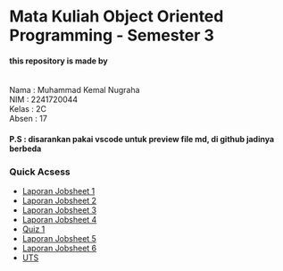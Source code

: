 # Mata Kuliah Object Oriented Programming - Semester 3
#### this repository is made by 
<br>Nama  : Muhammad Kemal Nugraha
<br>NIM   : 2241720044
<br>Kelas : 2C
<br>Absen : 17

#### P.S : disarankan pakai vscode untuk preview file md, di github jadinya berbeda

### Quick Acsess
- <a href="https://github.com/mkemaln/oop-semester3/blob/main/P1_Muhammad%20Kemal%20Nugraha_Object/README.md">Laporan Jobsheet 1</a>
- <a href="https://github.com/mkemaln/oop-semester3/blob/main/P2_Muhammad%20Kemal%20Nugraha_Class%20and%20Object/Laporan%20Jobsheet2%20-%20Class%20and%20Object.md">Laporan Jobsheet 2</a>
- <a href="https://github.com/mkemaln/oop-semester3/blob/main/P3_Muhammad%20Kemal%20Nugraha_Encapsulation/Laporan%20Jobsheet3%20-%20Encapsulation.md">Laporan Jobsheet 3</a>
- <a href="https://github.com/mkemaln/oop-semester3/blob/main/P4_Muhammad%20Kemal%20Nugraha_Relasi%20Class/Laporan%20Jobsheet4%20-%20Relasi%20Class.md">Laporan Jobsheet 4</a>
- <a href="https://github.com/mkemaln/oop-semester3/tree/main/Quiz%201">Quiz 1</a>
- <a href="#">Laporan Jobsheet 5</a>
- <a href="https://github.com/mkemaln/oop-semester3/blob/main/P6_Muhammad%20Kemal%20Nugraha_Inheritance2/Laporan%20Jobsheet6%20-%20Inheritance2.md">Laporan Jobsheet 6</a>
- <a href="https://github.com/mkemaln/oop-semester3/tree/main/UTS">UTS</a>
